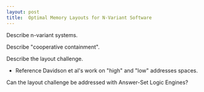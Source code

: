 ```yaml
---
layout: post
title:  Optimal Memory Layouts for N-Variant Software
---
```


Describe n-variant systems.

Describe "cooperative containment".

Describe the layout challenge.
- Reference Davidson et al's work on "high" and "low" addresses spaces.


Can the layout challenge be addressed with Answer-Set Logic Engines?
